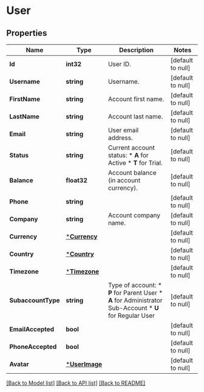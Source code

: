 # User

## Properties
Name | Type | Description | Notes
------------ | ------------- | ------------- | -------------
**Id** | **int32** | User ID. | [default to null]
**Username** | **string** | Username. | [default to null]
**FirstName** | **string** | Account first name. | [default to null]
**LastName** | **string** | Account last name. | [default to null]
**Email** | **string** | User email address. | [default to null]
**Status** | **string** | Current account status: * **A** for Active * **T** for Trial.  | [default to null]
**Balance** | **float32** | Account balance (in account currency). | [default to null]
**Phone** | **string** |  | [default to null]
**Company** | **string** | Account company name. | [default to null]
**Currency** | [***Currency**](Currency.md) |  | [default to null]
**Country** | [***Country**](Country.md) |  | [default to null]
**Timezone** | [***Timezone**](Timezone.md) |  | [default to null]
**SubaccountType** | **string** | Type of account: * **P** for Parent User * **A** for Administrator Sub-Account * **U** for Regular User  | [default to null]
**EmailAccepted** | **bool** |  | [default to null]
**PhoneAccepted** | **bool** |  | [default to null]
**Avatar** | [***UserImage**](UserImage.md) |  | [default to null]

[[Back to Model list]](../README.md#documentation-for-models) [[Back to API list]](../README.md#documentation-for-api-endpoints) [[Back to README]](../README.md)


